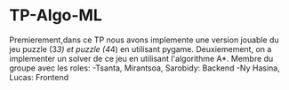 # TP-Algo-ML
Premierement,dans ce TP nous avons implemente une version jouable du jeu puzzle (3*3) et puzzle (4*4) en utilisant pygame. 
Deuxiemement, on a implementer un solver de ce jeu en utilisant l'algorithme A*.
Membre du groupe avec les roles:
-Tsanta, Mirantsoa, Sarobidy: Backend
-Ny Hasina, Lucas: Frontend

